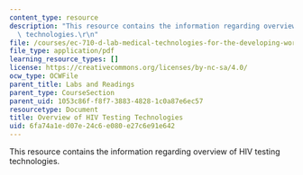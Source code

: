 ```yaml
---
content_type: resource
description: "This resource contains the information regarding overview of HIV testing\
  \ technologies.\r\n"
file: /courses/ec-710-d-lab-medical-technologies-for-the-developing-world-spring-2010/6fa74a1ed07e24c6e080e27c6e91e642_MITEC_710S10_rd5_hiv_tst.pdf
file_type: application/pdf
learning_resource_types: []
license: https://creativecommons.org/licenses/by-nc-sa/4.0/
ocw_type: OCWFile
parent_title: Labs and Readings
parent_type: CourseSection
parent_uid: 1053c86f-f8f7-3883-4828-1c0a87e6ec57
resourcetype: Document
title: Overview of HIV Testing Technologies
uid: 6fa74a1e-d07e-24c6-e080-e27c6e91e642
---
```

This resource contains the information regarding overview of HIV testing technologies.
